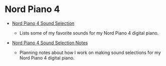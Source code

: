 Nord Piano 4
============
    
- [Nord Piano 4 Sound Selection](nord-piano-4-sound-selection.md)

    - Lists some of my favorite sounds for my Nord Piano 4 digital piano. 

- [Nord Piano 4 Sound Selection Notes](nord-piano-4-sound-selection-notes.md)

    - Planning notes about how I work on making sound selections for my Nord Piano 4 digital piano.